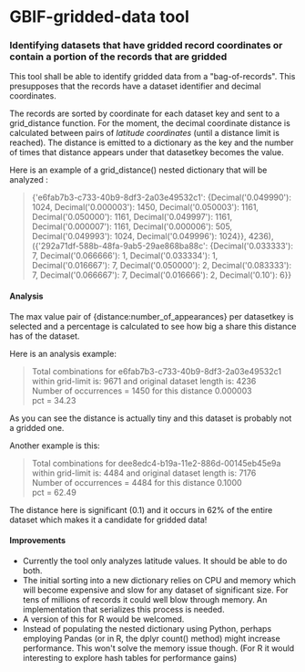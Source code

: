 # GBIF-gridded-data tool
### Identifying datasets that have gridded record coordinates or contain a portion of the records that are gridded

This tool shall be able to identify gridded data from a "bag-of-records". This presupposes that the records have a dataset identifier and decimal coordinates. 

The records are sorted by coordinate for each dataset key and sent to a grid_distance function. For the moment, the decimal coordinate distance is calculated between pairs of _latitude coordinates_ (until a distance limit is reached). The distance is emitted to a dictionary as the key and the number of times that distance appears under that datasetkey becomes the value.  

Here is an example of a grid_distance() nested dictionary that will be analyzed :
> {'e6fab7b3-c733-40b9-8df3-2a03e49532c1': {Decimal('0.049990'): 1024, Decimal('0.000003'): 1450, Decimal('0.050003'): 1161, Decimal('0.050000'): 1161, Decimal('0.049997'): 1161, Decimal('0.000007'): 1161, Decimal('0.000006'): 505, Decimal('0.049993'): 1024, Decimal('0.049996'): 1024}}, 4236), ({'292a71df-588b-48fa-9ab5-29ae868ba88c': {Decimal('0.033333'): 7, Decimal('0.066666'): 1, Decimal('0.033334'): 1, Decimal('0.016667'): 7, Decimal('0.050000'): 2, Decimal('0.083333'): 7, Decimal('0.066667'): 7, Decimal('0.016666'): 2, Decimal('0.10'): 6}}

#### Analysis
The max value pair of {distance:number_of_appearances} per datasetkey is selected and a percentage is calculated to see how big a share this distance has of the dataset.  

Here is an analysis example:
> Total combinations for e6fab7b3-c733-40b9-8df3-2a03e49532c1 within grid-limit is: 9671 and original dataset length is: 4236  
Number of occurrences = 1450 for this distance 0.000003   
pct = 34.23

As you can see the distance is actually tiny and this dataset is probably not a gridded one.

Another example is this:
> Total combinations for dee8edc4-b19a-11e2-886d-00145eb45e9a within grid-limit is: 4484 and original dataset length is: 7176  
Number of occurrences = 4484 for this distance 0.1000  
pct = 62.49

The distance here is significant (0.1) and it occurs in 62% of the entire dataset which makes it a candidate for gridded data!

#### Improvements
* Currently the tool only analyzes latitude values. It should be able to do both.
* The initial sorting into a new dictionary relies on CPU and memory which will become expensive and slow for any dataset of significant size. For tens of millions of records it could well blow through memory. An implementation that serializes this process is needed.
* A version of this for R would be welcomed.
* Instead of populating the nested dictionary using Python, perhaps employing Pandas (or in R, the dplyr count() method) might increase performance. This won't solve the memory issue though. (For R it would interesting to explore hash tables for performance gains)
